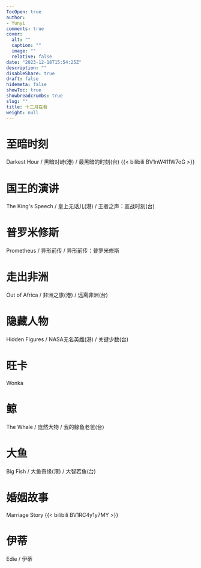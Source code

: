 ```yaml
---
TocOpen: true
author:
- Yunyi
comments: true
cover:
  alt: ""
  caption: ""
  image: ""
  relative: false
date: "2023-12-18T15:54:25Z"
description: ""
disableShare: true
draft: false
hidemeta: false
showToc: true
showbreadcrumbs: true
slug: ""
title: 十二月在看
weight: null
---
```


# 至暗时刻 
Darkest Hour / 黑暗对峙(港) / 最黑暗的时刻(台)
{{< bilibili BV1nW411W7oG >}}  
<!---
BV1Ab4y117G2 指的是 bilibili 链接中的 bvid
如果有集数（默认第一集），例如要播放第5集，则这样使用：{a{< bilibili BV1xW4y1a7NK 5 >}}
-->
<!---
your comment goes here {{< douban src="https://movie.douban.com/subject/26761416/" >}}
and here
-->

# 国王的演讲 
The King's Speech / 皇上无话儿(港) / 王者之声：宣战时刻(台)

# 普罗米修斯
Prometheus / 异形前传 / 异形前传：普罗米修斯

# 走出非洲 
Out of Africa / 非洲之旅(港) / 远离非洲(台) 

# 隐藏人物
Hidden Figures / NASA无名英雌(港) / 关键少数(台)

# 旺卡 
Wonka 

# 鲸 
The Whale / 庞然大物 / 我的鲸鱼老爸(台)

# 大鱼 
Big Fish / 大鱼奇缘(港) / 大智若鱼(台) 

# 婚姻故事 
Marriage Story 
{{< bilibili BV1RC4y1y7MY >}} 

# 伊蒂 
Edie / 伊蒂